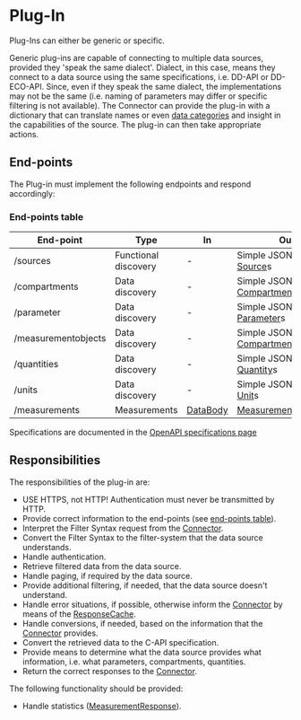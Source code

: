 ﻿# Plug-In

Plug-Ins can either be generic or specific.

Generic plug-ins are capable of connecting to multiple data sources, provided they 'speak the same dialect'.
Dialect, in this case, means they connect to a data source using the same specifications, i.e. DD-API or DD-ECO-API.
Since, even if they speak the same dialect, the implementations may not be the same (i.e. naming of parameters may differ or specific filtering is not available).
The Connector can provide the plug-in with a dictionary that can translate names or even [data categories](/specifications/formats/data-category.md) and insight in the capabilities of the source. The plug-in can then take appropriate actions.

## End-points

The Plug-in must implement the following endpoints and respond accordingly:

### End-points table
| End-point           | Type                 | In                                               | Out                                                                         |
|---------------------|----------------------|--------------------------------------------------|-----------------------------------------------------------------------------|
| /sources            | Functional discovery | -                                                | Simple JSON array of [Source](/specifications/formats/source.md)s           |
| /compartments       | Data discovery       | -                                                | Simple JSON array of [Compartment](/specifications/formats/compartment.md)s |
| /parameter          | Data discovery       | -                                                | Simple JSON array of [Parameter](/specifications/formats/parameter.md)s     |
| /measurementobjects | Data discovery       | -                                                | Simple JSON array of [Compartment](/specifications/formats/compartment.md)s |
| /quantities         | Data discovery       | -                                                | Simple JSON array of [Quantity](/specifications/formats/quantity.md)s       |
| /units              | Data discovery       | -                                                | Simple JSON array of [Unit](/specifications/formats/unit.md)s               |
| /measurements       | Measurements         | [DataBody](/specifications/formats/data-body.md) | [MeasurementResponse](/specifications/formats/measurement-response.md)      |

Specifications are documented in the [OpenAPI specifications page](/open-api-definitions/index.md)

## Responsibilities

The responsibilities of the plug-in are:

- USE HTTPS, not HTTP! Authentication must never be transmitted by HTTP.
- Provide correct information to the end-points (see [end-points table](#end-points-table)).
- Interpret the Filter Syntax request from the [Connector](/architecture/connector.md).
- Convert the Filter Syntax to the filter-system that the data source understands.
- Handle authentication.
- Retrieve filtered data from the data source.
- Handle paging, if required by the data source.
- Provide additional filtering, if needed, that the data source doesn't understand.
- Handle error situations, if possible, otherwise inform the [Connector](/architecture/connector.md) by means of the [ResponseCache](/specifications/formats/measurement-response.md).
- Handle conversions, if needed, based on the information that the [Connector](/architecture/connector.md) provides.
- Convert the retrieved data to the C-API specification.
- Provide means to determine what the data source provides what information, i.e. what parameters, compartments, quantities.
- Return the correct responses to the [Connector](/architecture/connector.md).

The following functionality should be provided:

- Handle statistics ([MeasurementResponse](/specifications/formats/measurement-response.md)).
